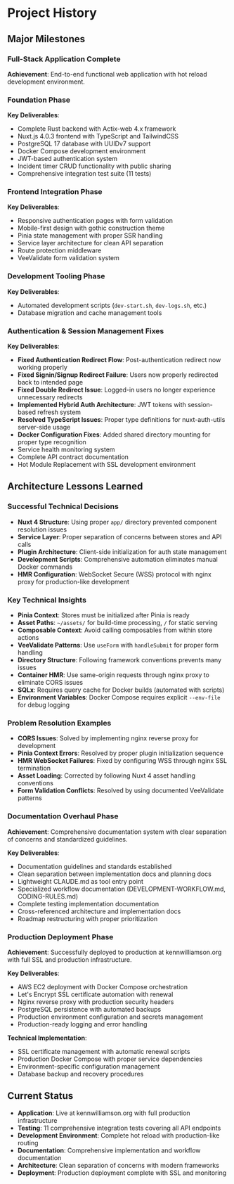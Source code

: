 # Project History

## Major Milestones

### Full-Stack Application Complete
**Achievement**: End-to-end functional web application with hot reload development environment.

### Foundation Phase
**Key Deliverables**:
- Complete Rust backend with Actix-web 4.x framework
- Nuxt.js 4.0.3 frontend with TypeScript and TailwindCSS
- PostgreSQL 17 database with UUIDv7 support
- Docker Compose development environment
- JWT-based authentication system
- Incident timer CRUD functionality with public sharing
- Comprehensive integration test suite (11 tests)

### Frontend Integration Phase  
**Key Deliverables**:
- Responsive authentication pages with form validation
- Mobile-first design with gothic construction theme
- Pinia state management with proper SSR handling
- Service layer architecture for clean API separation
- Route protection middleware
- VeeValidate form validation system

### Development Tooling Phase
**Key Deliverables**:
- Automated development scripts (`dev-start.sh`, `dev-logs.sh`, etc.)
- Database migration and cache management tools

### Authentication & Session Management Fixes
**Key Deliverables**:
- **Fixed Authentication Redirect Flow**: Post-authentication redirect now working properly
- **Fixed Signin/Signup Redirect Failure**: Users now properly redirected back to intended page  
- **Fixed Double Redirect Issue**: Logged-in users no longer experience unnecessary redirects
- **Implemented Hybrid Auth Architecture**: JWT tokens with session-based refresh system
- **Resolved TypeScript Issues**: Proper type definitions for nuxt-auth-utils server-side usage
- **Docker Configuration Fixes**: Added shared directory mounting for proper type recognition
- Service health monitoring system
- Complete API contract documentation
- Hot Module Replacement with SSL development environment

## Architecture Lessons Learned

### Successful Technical Decisions
- **Nuxt 4 Structure**: Using proper `app/` directory prevented component resolution issues
- **Service Layer**: Proper separation of concerns between stores and API calls  
- **Plugin Architecture**: Client-side initialization for auth state management
- **Development Scripts**: Comprehensive automation eliminates manual Docker commands
- **HMR Configuration**: WebSocket Secure (WSS) protocol with nginx proxy for production-like development

### Key Technical Insights
- **Pinia Context**: Stores must be initialized after Pinia is ready
- **Asset Paths**: `~/assets/` for build-time processing, `/` for static serving
- **Composable Context**: Avoid calling composables from within store actions
- **VeeValidate Patterns**: Use `useForm` with `handleSubmit` for proper form handling
- **Directory Structure**: Following framework conventions prevents many issues
- **Container HMR**: Use same-origin requests through nginx proxy to eliminate CORS issues
- **SQLx**: Requires query cache for Docker builds (automated with scripts)
- **Environment Variables**: Docker Compose requires explicit `--env-file` for debug logging

### Problem Resolution Examples
- **CORS Issues**: Solved by implementing nginx reverse proxy for development
- **Pinia Context Errors**: Resolved by proper plugin initialization sequence
- **HMR WebSocket Failures**: Fixed by configuring WSS through nginx SSL termination
- **Asset Loading**: Corrected by following Nuxt 4 asset handling conventions
- **Form Validation Conflicts**: Resolved by using documented VeeValidate patterns

### Documentation Overhaul Phase
**Achievement**: Comprehensive documentation system with clear separation of concerns and standardized guidelines.

**Key Deliverables**:
- Documentation guidelines and standards established
- Clean separation between implementation docs and planning docs
- Lightweight CLAUDE.md as tool entry point
- Specialized workflow documentation (DEVELOPMENT-WORKFLOW.md, CODING-RULES.md)
- Complete testing implementation documentation
- Cross-referenced architecture and implementation docs
- Roadmap restructuring with proper prioritization
### Production Deployment Phase
**Achievement**: Successfully deployed to production at kennwilliamson.org with full SSL and production infrastructure.

**Key Deliverables**:
- AWS EC2 deployment with Docker Compose orchestration
- Let's Encrypt SSL certificate automation with renewal
- Nginx reverse proxy with production security headers
- PostgreSQL persistence with automated backups
- Production environment configuration and secrets management
- Production-ready logging and error handling

**Technical Implementation**:
- SSL certificate management with automatic renewal scripts
- Production Docker Compose with proper service dependencies
- Environment-specific configuration management
- Database backup and recovery procedures

## Current Status
- **Application**: Live at kennwilliamson.org with full production infrastructure
- **Testing**: 11 comprehensive integration tests covering all API endpoints  
- **Development Environment**: Complete hot reload with production-like routing
- **Documentation**: Comprehensive implementation and workflow documentation
- **Architecture**: Clean separation of concerns with modern frameworks
- **Deployment**: Production deployment complete with SSL and monitoring